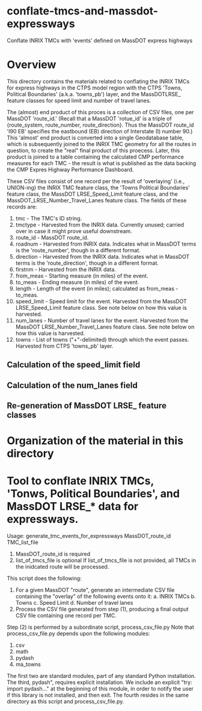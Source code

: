 # conflate-tmcs-and-massdot-expressways
Conflate INRIX TMCs with 'events' defined on MassDOT express highways

# Overview
This directory contains the materials related to conflating the INRIX TMCs for
express highways in the CTPS model region with the CTPS 'Towns, Political Boundaries' 
(a.k.a. 'towns_pb') layer, and the MassDOTLRSE_ feature classes for speed limit and number of travel lanes.

The (almost) end product of this proces is a collection of CSV files, one per MassDOT 
'route_id.' (Recall that a MassDOT 'rotue_id' is a triple of {route_system, route_number,
route_direction}. Thus the MassDOT route_id 'I90 EB' specifies the eastbound (EB)
direction of Interstate (I) number 90.) This 'almost' end product is converted into
a single Geodatabase table, which is subsequently joined to the INRIX TMC geometry for
all the routes in question, to create the "real" final product of this proecess. 
Later, this product is joined to a table containing the calculated CMP performance
measures for each TMC - the result is what is published as the data backing the 
CMP Expres Highway Performance Dashboard.

These CSV files consist of one record per the result of 'overlaying' (i.e., UNION-ing)
the INRIX TMC feature class, the 'Towns Political Boundaries' feature class, the MassDOT
LRSE_Speed_Limit feature class, and the MassDOT_LRSE_Number_Travel_Lanes feature class.
The fields of these records are:
1.  tmc - The TMC's ID string. 
2.  tmctype - Harvested from the INRIX data. Currently unused; carried over in case it might prove useful downstream.
3.  route_id - MassDOT route_id.
4.  roadnum - Harvested from INRIX data. Indicates what in MassDOT terms is the 'route_number', though in a different format.
5.  direction - Harvested from the INRIX data. Indicates what in MassDOT terms is the 'route_direction', though in a different format.
6.  firstnm - Harvested from the INRIX data.
7.  from_meas - Starting measure (in miles) of the event.
8.  to_meas - Ending measure (in miles) of the event. 
9.  length - Length of the event (in miles); calculated as from_meas - to_meas.
10. speed_limit - Speed limit for the event. Harvested from the MassDOT LRSE_Speed_Limit feature class.
                  See note below on how this value is harvested.
11. num_lanes - Number of travel lanes for the event. Harvested from the MassDOT LRSE_Number_Travel_Lanes feature class.
                See note below on how this value is harvested.
12. towns - List of towns ("+"-delimited) through which the event passes. Harvested from CTPS 'towns_pb' layer.

## Calculation of the speed_limit field

## Calculation of the num_lanes field


## Re-generation of MassDOT LRSE_ feature classes


# Organization of the material in this directory


# Tool to conflate INRIX TMCs, 'Tonws, Political Boundaries', and MassDOT LRSE_* data for expressways.

Usage: generate_tmc_events_for_expressways MassDOT_route_id TMC_list_file
  1. MassDOT_route_id is required
  2. list_of_tmcs_file is optional 
If list_of_tmcs_file is not provided, all TMCs in the inidcated route will be processed.

This script does the following:
  1. For a given MassDOT "route", generate an intermediate CSV file
     containing the "overlay" of the following events onto it:
      a. INRIX TMCs
      b. Towns
      c. Speed Limit
      d. Number of travel lanes
  2. Process the CSV file generated from step (1), producing a final output
     CSV file containing one record per TMC. 
     
Step (2) is performed by a subordinate script, process_csv_file.py
Note that process_csv_file.py depends upon the following modules:
  1. csv
  2. math
  3. pydash
  4. ma_towns

The first two are standard modules, part of any standard Python installation.
The third, pydash", requires explicit installation.
We include an explicit "try: import pydash..." at the beginning of this module, 
in order to notify the user if this library is not installed, and then exit.
The fourth resides in the same directory as this script and process_csv_file.py.
